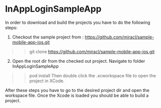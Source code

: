 # InAppLoginSampleApp

In order to download and build the projects you have to do the following steps:
1. Checkout the sample project from : https://github.com/miracl/sample-mobile-app-ios.git
>> git clone https://github.com/miracl/sample-mobile-app-ios.git
2. Open the root dir from the checked out project. Navigate to folder InAppLoginSampleApp
>> pod install
Then double click the .xcworkspace file to open the project in XCode.

After these steps you have to go to the desired project dir and open the workspace file. Once the Xcode is loaded you should be able to build a project.
